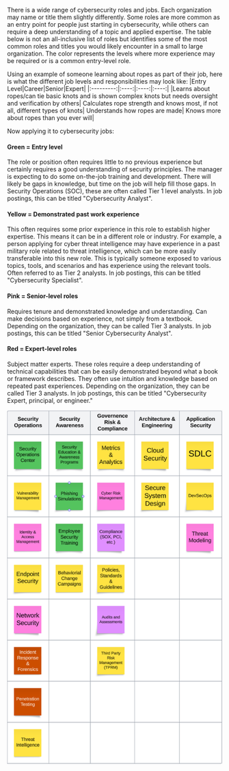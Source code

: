 There is a wide range of cybersecurity roles and jobs. Each organization may name or title them slightly differently. Some roles are more common as an entry point for people just starting in cybersecurity, while others can require a deep understanding of a topic and applied expertise. The table below is not an all-inclusive list of roles but identifies some of the most common roles and titles you would likely encounter in a small to large organization. The color represents the levels where more experience may be required or is a common entry-level role.

Using an example of someone learning about ropes as part of their job, here is what the different job levels and responsibilities may look like:
|Entry Level|Career|Senior|Expert|
|:---------:|:----:|:----:|:----:|
|Learns about ropes/can tie basic knots and is shown complex knots but needs oversight and verification by others| Calculates rope strength and knows most, if not all, different types of knots| Understands how ropes are made| Knows more about ropes than you ever will|  

Now applying it to cybersecurity jobs:

#### Green = Entry level   
The role or position often requires little to no previous experience but certainly requires a good understanding of security principles.  The manager is expecting to do some on-the-job training and development.  There will likely be gaps in knowledge, but time on the job will help fill those gaps. In Security Operations (SOC), these are often called Tier 1 level analysts. In job postings, this can be titled "Cybersecurity Analyst".       

#### Yellow = Demonstrated past work experience   
This often requires some prior experience in this role to establish higher expertise. This means it can be in a different role or industry. For example, a person applying for cyber threat intelligence may have experience in a past military role related to threat intelligence, which can be more easily transferable into this new role.   This is typically someone exposed to various topics, tools, and scenarios and has experience using the relevant tools. Often referred to as Tier 2 analysts. In job postings, this can be titled "Cybersecurity Specialist".     

#### Pink = Senior-level roles    
Requires tenure and demonstrated knowledge and understanding. Can make decisions based on experience, not simply from a textbook. Depending on the organization, they can be called Tier 3 analysts.  In job postings, this can be titled "Senior Cybersecurity Analyst".      

#### Red = Expert-level roles    
Subject matter experts. These roles require a deep understanding of technical capabilities that can be easily demonstrated beyond what a book or framework describes. They often use intuition and knowledge based on repeated past experiences.  Depending on the organization, they can be called Tier 3 analysts. In job postings, this can be titled "Cybersecurity Expert, principal, or engineer."     

![Screenshot of cybersecurity roles](https://github.com/lancemueller/CybersecurityCareer/blob/main/Cyber%20Roles.png)

